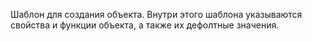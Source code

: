 Шаблон для создания объекта.
Внутри этого шаблона указываются свойства и функции объекта, а также их дефолтные значения.